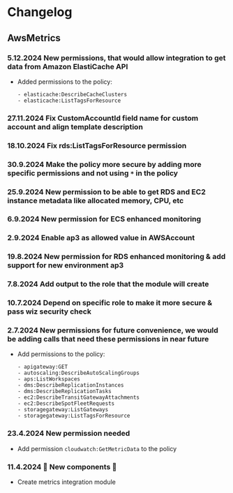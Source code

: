 # Changelog

## AwsMetrics

### 5.12.2024 New permissions, that would allow integration to get data from Amazon ElastiCache API

- Added permissions to the policy:

    ```cloudformation
    - elasticache:DescribeCacheClusters
    - elasticache:ListTagsForResource
    ```

### 27.11.2024 Fix CustomAccountId field name for custom account and align template description

### 18.10.2024 Fix rds:ListTagsForResource permission

### 30.9.2024 Make the policy more secure by adding more specific permissions and not using `*` in the policy

### 25.9.2024 New permission to be able to get RDS and EC2 instance metadata like allocated memory, CPU, etc

### 6.9.2024 New permission for ECS enhanced monitoring

### 2.9.2024 Enable ap3 as allowed value in AWSAccount

### 19.8.2024 New permission for RDS enhanced monitoring & add support for new environment ap3

### 7.8.2024 Add output to the role that the module will create

### 10.7.2024 Depend on specific role to make it more secure & pass wiz security check

### 2.7.2024 New permissions for future convenience, we would be adding calls that need these permissions in near future

- Add permissions to the policy:

    ```cloudformation
    - apigateway:GET
    - autoscaling:DescribeAutoScalingGroups
    - aps:ListWorkspaces
    - dms:DescribeReplicationInstances
    - dms:DescribeReplicationTasks
    - ec2:DescribeTransitGatewayAttachments
    - ec2:DescribeSpotFleetRequests
    - storagegateway:ListGateways
    - storagegateway:ListTagsForResource
    ```

### 23.4.2024 New permission needed

- Add permission `cloudwatch:GetMetricData` to the policy

### 11.4.2024 🚀 New components 🚀

- Create metrics integration module
